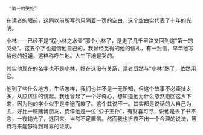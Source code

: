      “第一的哭处” 

   在读者的眼前，这同以前所写的只隔着一页的空白，这个空白实代表了十年的光阴。

   小林——已经不是“程小林之水壶”那个小林了，是走了几千里路又回到这“第一的哭处”。这五个字也是借他自己的，我曾经觅得的他的信札，有一封信，早年他写给他的姐姐，这样称呼生地。人生下地是哭的。

   其实他现在的名字也不是小林，好在这没有关系，读者既然与“小林”熟了，依然用它。

   他到了些什么地方，生活怎样，我们也并不是一无所知，但这个故事不必牵扯太多，从应该讲的讲起。我也曾起了一个好奇心，想知道他为什么忽然跑回这乡下来，因为他的学业似乎是中途而废了。这个其说不一。其实都是说话的人自己为主，好比一班赌博朋友，侥倖他是一位“公子王孙”，有财喜可寻，说他是丢了书不念，一夜输光了，逃回来。当然不足置信。然而我也折衷不出一个合理的说法，等待将来能够得到可靠的证明。

